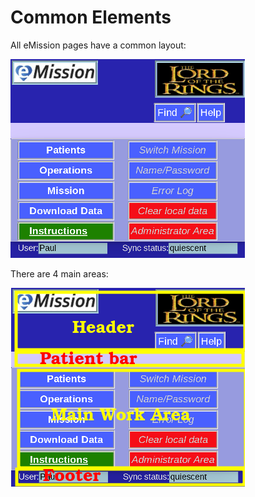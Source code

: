 # Common Elements

All eMission pages have a common layout:

![](images/Layout1.png)

There are 4 main areas:

![](images/Layout2.png)
